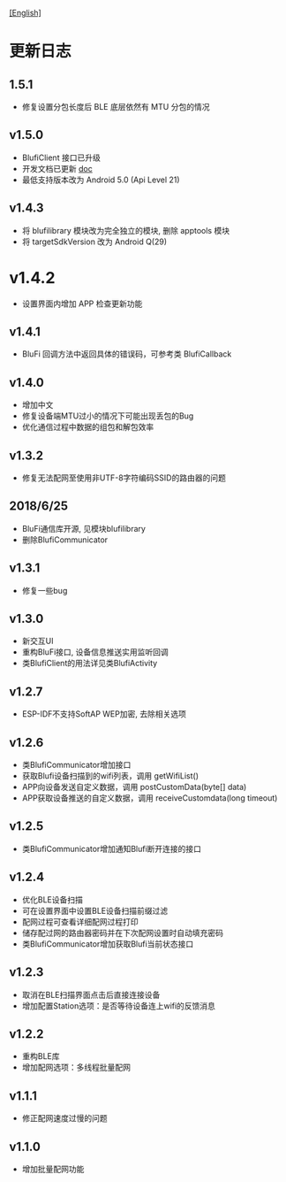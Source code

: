 [[English]](updatelog-en.md)

# 更新日志

## 1.5.1
- 修复设置分包长度后 BLE 底层依然有 MTU 分包的情况

## v1.5.0
- BlufiClient 接口已升级
- 开发文档已更新 [doc](../doc)
- 最低支持版本改为 Android 5.0 (Api Level 21)

## v1.4.3
- 将 blufilibrary 模块改为完全独立的模块, 删除 apptools 模块
- 将 targetSdkVersion 改为 Android Q(29)

# v1.4.2
- 设置界面内增加 APP 检查更新功能

## v1.4.1
- BluFi 回调方法中返回具体的错误码，可参考类 BlufiCallback

## v1.4.0
- 增加中文
- 修复设备端MTU过小的情况下可能出现丢包的Bug
- 优化通信过程中数据的组包和解包效率

## v1.3.2
- 修复无法配网至使用非UTF-8字符编码SSID的路由器的问题

## 2018/6/25
- BluFi通信库开源, 见模块blufilibrary
- 删除BlufiCommunicator

## v1.3.1
- 修复一些bug

## v1.3.0
- 新交互UI
- 重构BluFi接口, 设备信息推送实用监听回调
- 类BlufiClient的用法详见类BlufiActivity

## v1.2.7
- ESP-IDF不支持SoftAP WEP加密, 去除相关选项

## v1.2.6
- 类BlufiCommunicator增加接口
- 获取Blufi设备扫描到的wifi列表，调用 getWifiList()
- APP向设备发送自定义数据，调用 postCustomData(byte[] data)
- APP获取设备推送的自定义数据，调用 receiveCustomdata(long timeout)

## v1.2.5
- 类BlufiCommunicator增加通知Blufi断开连接的接口

## v1.2.4
- 优化BLE设备扫描
- 可在设置界面中设置BLE设备扫描前缀过滤
- 配网过程可查看详细配网过程打印
- 储存配过网的路由器密码并在下次配网设置时自动填充密码
- 类BlufiCommunicator增加获取Blufi当前状态接口

## v1.2.3
- 取消在BLE扫描界面点击后直接连接设备
- 增加配置Station选项：是否等待设备连上wifi的反馈消息

## v1.2.2
- 重构BLE库
- 增加配网选项：多线程批量配网

## v1.1.1
- 修正配网速度过慢的问题

## v1.1.0
- 增加批量配网功能

